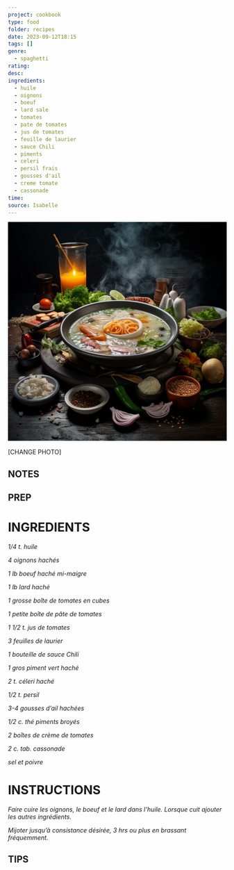 ```yaml
---
project: cookbook
type: food
folder: recipes
date: 2023-09-12T18:15
tags: []
genre:
  - spaghetti
rating: 
desc: 
ingredients:
  - huile
  - oignons
  - boeuf
  - lard sale
  - tomates
  - pate de tomates
  - jus de tomates
  - feuille de laurier
  - sauce Chili
  - piments
  - celeri
  - persil frais
  - gousses d'ail
  - creme tomate
  - cassonade
time: 
source: Isabelle
---
```


![IMAGE](_default.png)


[CHANGE PHOTO]


## NOTES




## PREP


# INGREDIENTS

_1/4 t._ _huile_

_4 oignons hachés_

_1 lb boeuf haché mi-maigre_

_1 lb lard haché_

_1 grosse boîte de tomates en cubes_

_1 petite boîte de pâte de tomates_

_1_ _1/2_ _t. jus de tomates_

_3 feuilles de laurier_

_1 bouteille de sauce Chili_

_1 gros piment vert haché_

_2 t. céleri haché_

_1/2_ _t. persil_

_3-4 gousses d’ail hachées_

_1/2_ _c. thé piments broyés_

_2 boîtes de crème de tomates_

_2 c. tab. cassonade_

_sel et poivre_


# INSTRUCTIONS

_Faire cuire les oignons, le boeuf et le lard dans_
_l’huile. Lorsque cuit ajouter les autres ingrédients._

_Mijoter jusqu’à consistance désirée, 3 hrs ou_
_plus en brassant fréquemment._



## TIPS



